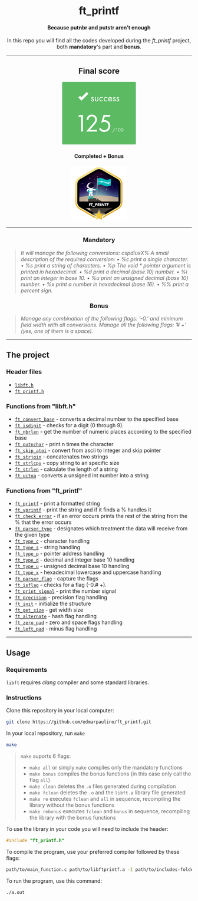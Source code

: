 <h1 align=center>
	<b>ft_printf</b>
</h1>

<h4 align=center>
	Because putnbr and putstr aren’t enough
</h4>

<p align=center>
	In this repo you will find all the codes developed during the <i>ft_printf</i> project, both <b>mandatory</b>'s part and <b>bonus</b>.
</p>

---

<div align=center>
<h2>
	Final score
</h2>
<img src=https://github.com/edmarpaulino/42projects_pics/blob/master/score_edpaulin_libft.png alt=edpaulin's 42Project Score/>
<h4>Completed + Bonus</h4>
<img src=https://github.com/edmarpaulino/42projects_pics/blob/master/ft_printfm.png alt=edpaulin's 42Project Badge/>
</div>

---

<h3 align=center>
Mandatory
</h3>

> <i>It will manage the following conversions: cspdiuxX%
A small description of the required conversion:
• %c print a single character.
• %s print a string of characters.
• %p The void * pointer argument is printed in hexadecimal.
• %d print a decimal (base 10) number.
• %i print an integer in base 10.
• %u print an unsigned decimal (base 10) number.
• %x print a number in hexadecimal (base 16).
• %% print a percent sign.</i>

<p align=center>

</p>

<h3 align=center>
Bonus
</h3>

> <i>Manage any combination of the following flags:
’-0.’ and minimum field width with all conversions.
Manage all the following flags:
’# +’ (yes, one of them is a space).</i>
<p align=center>

</p>

---

<h2>
The project
</h2>

### Header files

- [`libft.h`](includes/libft.h)
- [`ft_printf.h`](includes/ft_printf.h)

### Functions from "libft.h"

- [`ft_convert_base`](libft/ft_convert_base.c)	- converts a decimal number to the specified base
- [`ft_isdigit`](libft/ft_isdigit.c)	- checks for a digit (0 through 9).
- [`ft_nbrlen`](libft/ft_nbrlen.c)	- get the number of numeric places according to the specified base
- [`ft_putnchar`](libft/ft_putnchar.c)	- print n times the character
- [`ft_skip_atoi`](libft/ft_skip_atoi.c)	- convert from ascii to integer and skip pointer
- [`ft_strjoin`](libft/ft_strjoin.c)	- concatenates two strings
- [`ft_strlcpy`](libft/ft_strlcpy.c)	- copy string to an specific size
- [`ft_strlen`](libft/ft_strlen.c)	- calculate the length of a string
- [`ft_uitoa`](libft/ft_uitoa.c)	- converts a unsigned int number into a string

### Functions from "ft_printf"

- [`ft_printf`](srcs/ft_printf.c)	- print a formatted string
- [`ft_vprintf`](srcs/ft_vprintf.c)	- print the string and if it finds a % handles it
- [`ft_check_error`](srcs/ft_vprintf.c)	- if an error occurs prints the rest of the string from the % that the error occurs
- [`ft_parser_type`](srcs/ft_parser_type.c)	- designates which treatment the data will receive from the given type
- [`ft_type_c`](srcs/ft_type_c.c)	- character handling
- [`ft_type_s`](srcs/ft_type_s.c)	- string handling
- [`ft_type_p`](srcs/ft_type_p.c)	- pointer address handling
- [`ft_type_d`](srcs/ft_type_d.c)	- decimal and integer base 10 handling
- [`ft_type_u`](srcs/ft_type_u.c)	- unsigned decimal base 10 handling
- [`ft_type_x`](srcs/ft_type_x.c)	- hexadecimal lowercase and uppercase handling
- [`ft_parser_flag`](srcs/ft_parser_flag.c)	- capture the flags
- [`ft_isflag`](srcs/ft_parser_flag.c)	- checks for a flag (-0.# +).
- [`ft_print_signal`](srcs/ft_format.c)	- print the number signal
- [`ft_precision`](srcs/ft_format.c)	- precision flag handling
- [`ft_init`](srcs/ft_parser_flag.c)	- initialize the structure
- [`ft_get_size`](srcs/ft_parser_flag.c)	- get width size
- [`ft_alternate`](srcs/ft_format.c)	- hash flag handling
- [`ft_zero_pad`](srcs/ft_format.c)	- zero and space flags handling
- [`ft_left_pad`](srcs/ft_format.c)	- minus flag handling

---
<h2>
Usage
</h2>

### Requirements

`libft` requires *clang* compiler and some standard libraries.

### Instructions

Clone this repository in your local computer:

```sh
git clone https://github.com/edmarpaulino/ft_printf.git
```

In your local repository, run `make`

```sh
make 
```

> `make` suports 6 flags: 
> - `make all` or simply `make` compiles only the mandatory functions
> - `make bonus` compiles the bonus functions (in this case only call the flag `all`)
> - `make clean` deletes the `.o` files generated during compilation
> - `make fclean` deletes the `.o` and the `libft.a` library file generated
> - `make re` executes `fclean` and `all` in sequence, recompiling the library without the bonus functions
> - `make rebonus` executes `fclean` and `bonus` in sequence, recompiling the library with the bonus functions

To use the library in your code you will need to include the header:
```c
#include "ft_printf.h" 
```

To compile the program, use your preferred compiler followed by these flags:
```sh
path/to/main_function.c path/to/libftprintf.a -I path/to/includes-folder
```
To run the program, use this command:
```sh
./a.out 
```